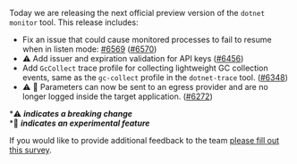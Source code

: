 Today we are releasing the next official preview version of the `dotnet monitor` tool. This release includes:

- Fix an issue that could cause monitored processes to fail to resume when in listen mode: [#6569](https://github.com/dotnet/dotnet-monitor/issues/6569) ([#6570](https://github.com/dotnet/dotnet-monitor/pull/6570))
- ⚠️ Add issuer and expiration validation for API keys ([#6456](https://github.com/dotnet/dotnet-monitor/pull/6456))
- Add `GcCollect` trace profile for collecting lightweight GC collection events, same as the `gc-collect` profile in the `dotnet-trace` tool. ([#6348](https://github.com/dotnet/dotnet-monitor/pull/6348))
- ⚠️ 🔬 Parameters can now be sent to an egress provider and are no longer logged inside the target application. ([#6272](https://github.com/dotnet/dotnet-monitor/pull/6272))

\*⚠️ **_indicates a breaking change_** \
\*🔬 **_indicates an experimental feature_**

If you would like to provide additional feedback to the team [please fill out this survey](https://aka.ms/dotnet-monitor-survey?src=rn).